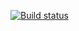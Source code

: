 [![Build status](https://ci.appveyor.com/api/projects/status/r0pt4khid92fpwrl/branch/main?svg=true)](https://ci.appveyor.com/project/zenitfan88/testform-ic92o/branch/main)
